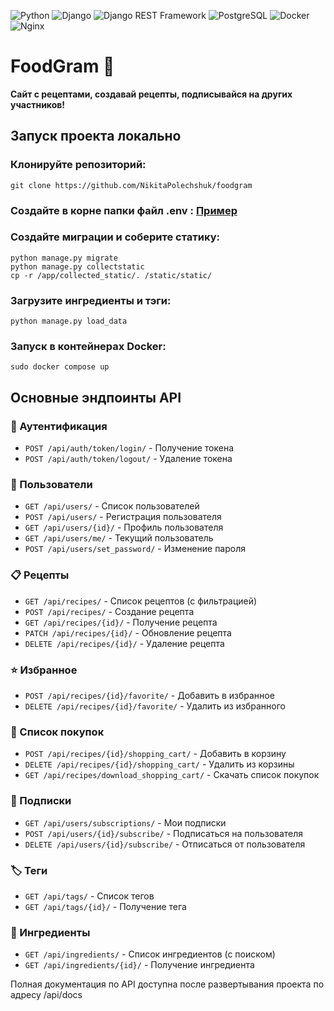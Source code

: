 ![Python](https://img.shields.io/badge/Python-3776AB?logo=python&logoColor=white&style=flat)
![Django](https://img.shields.io/badge/Django-092E20?logo=django&logoColor=white&style=flat)
![Django REST Framework](https://img.shields.io/badge/DRF-red?logo=django&logoColor=white&style=flat)
![PostgreSQL](https://img.shields.io/badge/PostgreSQL-4169E1?logo=postgresql&logoColor=white&style=flat)
![Docker](https://img.shields.io/badge/Docker-2496ED?logo=docker&logoColor=white&style=flat)
![Nginx](https://img.shields.io/badge/Nginx-009639?logo=nginx&logoColor=white&style=flat)

# FoodGram 🍕

**Сайт с рецептами, создавай рецепты, подписывайся на других участников!**

## Запуск проекта локально

### Клонируйте репозиторий:
```
git clone https://github.com/NikitaPolechshuk/foodgram
```

### Создайте в корне папки файл .env : [Пример](https://github.com/NikitaPolechshuk/foodgram/blob/main/.env.example)

### Создайте миграции и соберите статику:
```
python manage.py migrate
python manage.py collectstatic
cp -r /app/collected_static/. /static/static/    
```

### Загрузите ингредиенты и тэги:
```
python manage.py load_data
```

### Запуск в контейнерах Docker:
```
sudo docker compose up
```

## Основные эндпоинты API

### 🔐 Аутентификация
- `POST /api/auth/token/login/` - Получение токена
- `POST /api/auth/token/logout/` - Удаление токена

### 👥 Пользователи
- `GET /api/users/` - Список пользователей
- `POST /api/users/` - Регистрация пользователя
- `GET /api/users/{id}/` - Профиль пользователя
- `GET /api/users/me/` - Текущий пользователь
- `POST /api/users/set_password/` - Изменение пароля

### 📋 Рецепты
- `GET /api/recipes/` - Список рецептов (с фильтрацией)
- `POST /api/recipes/` - Создание рецепта
- `GET /api/recipes/{id}/` - Получение рецепта
- `PATCH /api/recipes/{id}/` - Обновление рецепта
- `DELETE /api/recipes/{id}/` - Удаление рецепта

### ⭐ Избранное
- `POST /api/recipes/{id}/favorite/` - Добавить в избранное
- `DELETE /api/recipes/{id}/favorite/` - Удалить из избранного

### 🛒 Список покупок
- `POST /api/recipes/{id}/shopping_cart/` - Добавить в корзину
- `DELETE /api/recipes/{id}/shopping_cart/` - Удалить из корзины
- `GET /api/recipes/download_shopping_cart/` - Скачать список покупок

### 👥 Подписки
- `GET /api/users/subscriptions/` - Мои подписки
- `POST /api/users/{id}/subscribe/` - Подписаться на пользователя
- `DELETE /api/users/{id}/subscribe/` - Отписаться от пользователя

### 🏷️ Теги
- `GET /api/tags/` - Список тегов
- `GET /api/tags/{id}/` - Получение тега

### 🥗 Ингредиенты
- `GET /api/ingredients/` - Список ингредиентов (с поиском)
- `GET /api/ingredients/{id}/` - Получение ингредиента

Полная документация по API доступна после развертывания проекта по адресу /api/docs


